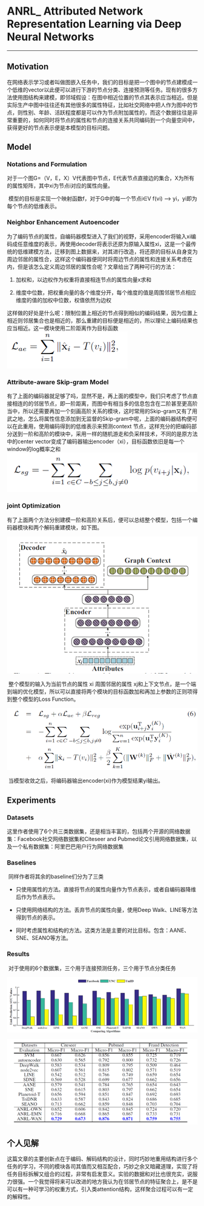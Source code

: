 # ANRL_ Attributed Network Representation Learning via Deep Neural Networks

------

## Motivation

​	在网络表示学习或者叫做图嵌入任务中，我们的目标是把一个图中的节点建模成一个低维的vector以此便可以进行下游的节点分类、连接预测等任务。现有的很多方法使用图结构来建模，即邻域假设：在图中相近位置的节点其表示应当相近。但是实际生产中图中往往还有其他很多的属性特征，比如社交网络中把人作为图中的节点，则性别、年龄、活跃程度都是可以作为节点附加属性的，而这个数据往往是非常重要的，如何同时将节点的属性和节点的连接关系共同编码到一个向量空间中，获得更好的节点表示便是本模型的目标问题。

## Model

### 	Notations and Formulation

​	对于一个图G=（V，E，X）V代表图中节点，E代表节点直接边的集合，X为所有的属性矩阵，其中xi为节点i对应的属性向量。

​	模型的目标是实现一个映射函数f，对于G中的每一个节点i∈V f(vi) --> yi，yi即为每个节点的低维表示。

### 	Neighbor Enhancement Autoencoder

​	为了编码节点的属性，自编码器模型进入了我们的视野，采用encoder将输入xi编码成任意维度的表示，再使用decoder将表示还原为原输入属性xi，这是一个最传统的低维建模方法，迁移到图上数据来，对其进行改造，将还原的目标从自身变为周边邻居的属性合，这样这个编码器便同时将周边节点的属性和连接关系考虑在内，但是该怎么定义周边邻居的属性合呢？文章给出了两种可行的方法：

1. 加权和，以边权作为权重将直接相连节点的属性向量x求和

2. 维度中位数，把权重向量的各个维度分开，每个维度的值是周围邻居节点相应维度的值的加权中位数，权值依然为边权

这样做的好处是什么呢：限制位置上相近的节点得到相似的编码结果，因为位置上相近则邻居集合也是相近的，那么重建的目标便是相近的，所以理论上编码结果也应当相近。这一模块使用二阶距离作为目标函数![image-20191227105746680](https://github.com/linzihan-backforward/PaperNotes/blob/master/IJCAI/%5BIJCAI2018%5D%20ANRL_Attributed%20Network%20Representation%20Learning%20via%20Deep%20Neural%20Networks/image-20191227105746680.png?raw=true)

### Attribute-aware Skip-gram Model

​	有了上面的编码器就足够了吗，显然不是，再上面的模型中，我们只考虑了节点直接相连的的邻居节点，即一阶距离，而图中有相当多的信息包含在二阶甚至更高阶当中，所以还需要再加一个刻画高阶关系的模块，这时常用的Skip-gram又有了用武之地，怎么将属性信息添加到无监督的Skip-gram中呢，上面的编码器结构便可以在此重用，使用编码得到的低维表示来预测context 节点，这样充分的把编码部分送到一阶和高阶的模块中，采用一样的随机游走和负采样技术，不同的是原方法中的center vector变成了编码器输出encoder（xi），目标函数依旧是每一个window的log概率之和![image-20191227110008249](https://github.com/linzihan-backforward/PaperNotes/blob/master/IJCAI/%5BIJCAI2018%5D%20ANRL_Attributed%20Network%20Representation%20Learning%20via%20Deep%20Neural%20Networks/image-20191227110008249.png?raw=true)

### joint Optimization

​	有了上面两个方法分别建模一阶和高阶关系后，便可以总结整个模型，包括一个编码器模块和两个解码重建模块，如下图。

![image-20191227110332576](https://github.com/linzihan-backforward/PaperNotes/blob/master/IJCAI/%5BIJCAI2018%5D%20ANRL_Attributed%20Network%20Representation%20Learning%20via%20Deep%20Neural%20Networks/image-20191227110332576.png?raw=true)

​	整个模型的输入为当前节点的属性 xi 周围邻居的属性 xj和上下文节点，是一个端到端的优化模型，所以可以直接将两个模块的目标函数加和再加上参数的正则项得到整个模型的Loss Function。

![image-20191227110612586](https://github.com/linzihan-backforward/PaperNotes/blob/master/IJCAI/%5BIJCAI2018%5D%20ANRL_Attributed%20Network%20Representation%20Learning%20via%20Deep%20Neural%20Networks/image-20191227110612586.png?raw=true)

​	当模型收敛之后，将编码器输出encoder(xi)作为模型结果yi输出。

## Experiments

### Datasets

​	这里作者使用了6个共三类数据集，还是相当丰富的，包括两个开源的网络数据集：Facebook社交网络数据集和Citeseer and Pubmed论文引用网络数据集，以及一个私有数据集：阿里巴巴用户行为网络数据集

### Baselines

​	同样作者将其余的baseline们分为了三类

- 只使用属性的方法。直接将节点的属性向量作为节点表示，或者自编码器降维后作为节点表示。

- 只使用网络结构的方法。丢弃节点的属性向量，使用Deep Walk、LINE等方法得到节点的表示。

- 同时考虑属性和结构的方法。这类方法是主要的对比目标。包含：AANE、SNE、SEANO等方法。

### Results

​	对于使用的6个数据集，三个用于连接预测任务，三个用于节点分类任务

![image-20191227135547939](https://github.com/linzihan-backforward/PaperNotes/blob/master/IJCAI/%5BIJCAI2018%5D%20ANRL_Attributed%20Network%20Representation%20Learning%20via%20Deep%20Neural%20Networks/image-20191227135547939.png?raw=true)

![image-20191227135618152](https://github.com/linzihan-backforward/PaperNotes/blob/master/IJCAI/%5BIJCAI2018%5D%20ANRL_Attributed%20Network%20Representation%20Learning%20via%20Deep%20Neural%20Networks/image-20191227135618152.png?raw=true)

## 	个人见解

​		这篇文章的主要创新点在于编码、解码结构的设计，同时巧妙地重用结构进行多个任务的学习，不同的模块各司其值而又相互配合，巧妙之余又暗藏道理，实现了将任务目标拆解又组合的过程，非常有启发意义。实验的数据和对比也很充实，说服力很强。一个我觉得将来可以改进的地方我认为在邻居节点的特征聚合上，是不是可以有一种可学习的权重方式，引入类attention结构，这样聚合过程可以有一定的解释性。